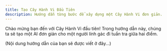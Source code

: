 ```yaml
---
title: Tạo Cây Hành Vi Đầu Tiên
description: Hướng dẫn từng bước để xây dựng một Cây Hành Vi đơn giản.
---
```


Chào mừng bạn đến với Cây Hành Vi đầu tiên! Trong hướng dẫn này, chúng ta sẽ tạo một AI đơn giản cho một người lính gác đi tuần tra giữa hai điểm.

(Nội dung hướng dẫn của bạn sẽ được viết ở đây...)